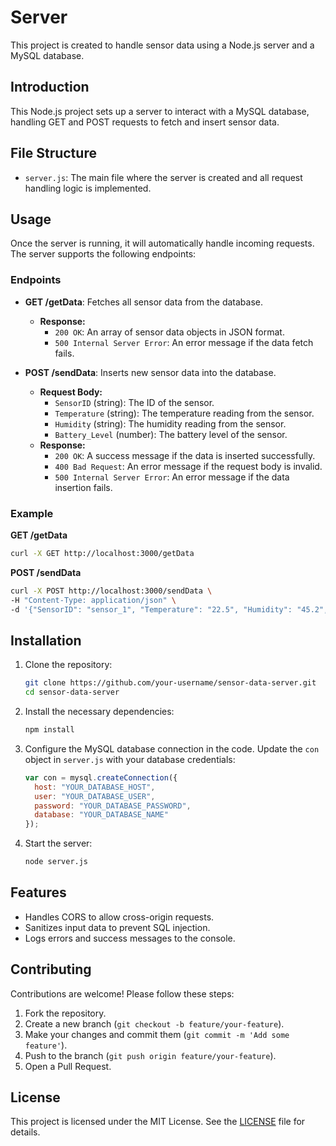 # Server

This project is created to handle sensor data using a Node.js server and a MySQL database.

## Introduction

This Node.js project sets up a server to interact with a MySQL database, handling GET and POST requests to fetch and insert sensor data.

## File Structure

- `server.js`: The main file where the server is created and all request handling logic is implemented.

## Usage

Once the server is running, it will automatically handle incoming requests. The server supports the following endpoints:

### Endpoints

- **GET /getData**: Fetches all sensor data from the database.
  - **Response:**
    - `200 OK`: An array of sensor data objects in JSON format.
    - `500 Internal Server Error`: An error message if the data fetch fails.

- **POST /sendData**: Inserts new sensor data into the database.
  - **Request Body:**
    - `SensorID` (string): The ID of the sensor.
    - `Temperature` (string): The temperature reading from the sensor.
    - `Humidity` (string): The humidity reading from the sensor.
    - `Battery_Level` (number): The battery level of the sensor.
  - **Response:**
    - `200 OK`: A success message if the data is inserted successfully.
    - `400 Bad Request`: An error message if the request body is invalid.
    - `500 Internal Server Error`: An error message if the data insertion fails.

### Example

**GET /getData**

```sh
curl -X GET http://localhost:3000/getData
```

**POST /sendData**

```sh
curl -X POST http://localhost:3000/sendData \
-H "Content-Type: application/json" \
-d '{"SensorID": "sensor_1", "Temperature": "22.5", "Humidity": "45.2", "Battery_Level": 85}'
```

## Installation

1. Clone the repository:
   ```sh
   git clone https://github.com/your-username/sensor-data-server.git
   cd sensor-data-server
   ```

2. Install the necessary dependencies:
   ```sh
   npm install
   ```

3. Configure the MySQL database connection in the code. Update the `con` object in `server.js` with your database credentials:
   ```js
   var con = mysql.createConnection({
     host: "YOUR_DATABASE_HOST",
     user: "YOUR_DATABASE_USER",
     password: "YOUR_DATABASE_PASSWORD",
     database: "YOUR_DATABASE_NAME"
   });
   ```

4. Start the server:
   ```sh
   node server.js
   ```

## Features

- Handles CORS to allow cross-origin requests.
- Sanitizes input data to prevent SQL injection.
- Logs errors and success messages to the console.

## Contributing

Contributions are welcome! Please follow these steps:

1. Fork the repository.
2. Create a new branch (`git checkout -b feature/your-feature`).
3. Make your changes and commit them (`git commit -m 'Add some feature'`).
4. Push to the branch (`git push origin feature/your-feature`).
5. Open a Pull Request.

## License

This project is licensed under the MIT License. See the [LICENSE](LICENSE) file for details.
